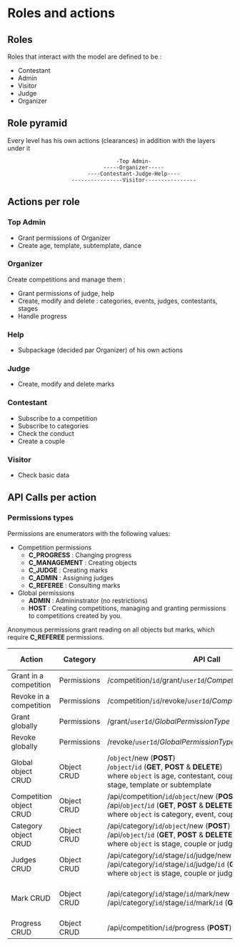 # Roles and actions

## Roles

Roles that interact with the model are defined to be :
- Contestant
- Admin
- Visitor
- Judge
- Organizer

## Role pyramid

Every level has his own actions (clearances) in addition with the layers under it

                                      -Top Admin-
                                  -----Organizer-----
                             ----Contestant-Judge-Help----
                        ----------------Visitor----------------

## Actions per role

### Top Admin
- Grant permissions of Organizer
- Create age, template, subtemplate, dance

### Organizer
Create competitions and manage them :
  - Grant permissions of judge, help
  - Create, modify and delete : categories, events, judges, contestants, stages
  - Handle progress

### Help
- Subpackage (decided par Organizer) of his own actions

### Judge
- Create, modify and delete marks

### Contestant
- Subscribe to a competition
- Subscribe to categories
- Check the conduct
- Create a couple

### Visitor
- Check basic data

## API Calls per action

### Permissions types

Permissions are enumerators with the following values:
- Competition permissions
  - __C_PROGRESS__ : Changing progress
  - __C_MANAGEMENT__ : Creating objects
  - __C_JUDGE__ : Creating marks
  - __C_ADMIN__ : Assigning judges
  - __C_REFEREE__ : Consulting marks
- Global permissions
  - __ADMIN__ : Admininstrator (no restrictions)
  - __HOST__ : Creating competitions, managing and granting permissions to competitions created by you.

Anonymous permissions grant reading on all objects but marks, which require __C_REFEREE__ permissions.

 Action                 |  Category   |                             API Call                                  | Permission Required
----------------------- | ----------- | --------------------------------------------------------------------- | -------------------
Grant in a competition  | Permissions | /competition/`id`/grant/`userId`/_CompetitionPermissionType_   | __HOST__
Revoke in a competition | Permissions | /competition/`id`/revoke/`userId`/_CompetitionPermissionType_  | __HOST__
Grant globally          | Permissions | /grant/`userId`/_GlobalPermissionType_                          | __ADMIN__
Revoke globally         | Permissions | /revoke/`userId`/_GlobalPermissionType_                         | __ADMIN__
Global object CRUD      | Object CRUD | /`object`/new (__POST__)<br>/`object`/`id` (__GET__, __POST__ & __DELETE__)<br>where `object` is age, contestant, couple, dance, judge, stage, template or subtemplate | __ADMIN__
Competition object CRUD | Object CRUD | /api/competition/`id`/`object`/new (__POST__)<br>/api/`object`/`id` (__GET__, __POST__ & __DELETE__)<br>where `object` is category, event, couple or judge | __C_MANAGEMENT__ and __C_ADMIN__ for judge C~~R~~UD
Category object CRUD    | Object CRUD | /api/category/`id`/`object`/new (__POST__)<br>/api/`object`/`id` (__GET__, __POST__ & __DELETE__)<br>where `object` is stage, couple or judge | __C_MANAGEMENT__ and __C_ADMIN__ for judge C~~R~~UD
Judges CRUD             | Object CRUD | /api/category/`id`/stage/`id`/judge/new (__POST__)<br>/api/category/`id`/stage/`id`/judge/`id` (__GET__, __POST__ & __DELETE__)<br>where `object` is stage, couple or judge | __C_MANAGEMENT__ and __C_ADMIN__ for judge C~~R~~UD
Mark CRUD               | Object CRUD | /api/category/`id`/stage/`id`/mark/new (__POST__)<br>/api/category/`id`/stage/`id`/mark/`id` (__GET__, __POST__ & __DELETE__) | __C_JUDGE__ for CRUD and __C_REFEREE__ for reading
Progress CRUD           | Object CRUD | /api/competition/`id`/progress (__POST__) | __C_PROGRESS__